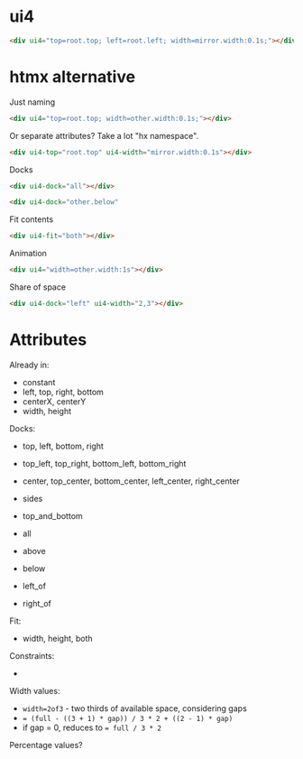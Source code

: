 ui4
===

```html
<div ui4="top=root.top; left=root.left; width=mirror.width:0.1s;"></div>
```

htmx alternative
================

Just naming
```html
<div ui4="top=root.top; width=other.width:0.1s;"></div>
```
Or separate attributes? Take a lot "hx namespace".
```html
<div ui4-top="root.top" ui4-width="mirror.width:0.1s"></div>
```

Docks
```html
<div ui4-dock="all"></div>
```
```html
<div ui4-dock="other.below"
```

Fit contents
```html
<div ui4-fit="both"></div>
```

Animation
```html
<div ui4="width=other.width:1s"></div>
```

Share of space
```html
<div ui4-dock="left" ui4-width="2,3"></div>
```

Attributes
==========

Already in:

- constant
- left, top, right, bottom
- centerX, centerY
- width, height

Docks:

- top, left, bottom, right
- top_left, top_right, bottom_left, bottom_right
- center, top_center, bottom_center, left_center, right_center
- sides
- top_and_bottom
- all

- above
- below
- left_of
- right_of


Fit:

- width, height, both

Constraints:

- 

Width values:

- `width=2of3` - two thirds of available space, considering gaps
- `= (full - ((3 + 1) * gap)) / 3 * 2 + ((2 - 1) * gap)`
- if gap = 0, reduces to `= full / 3 * 2`

Percentage values?